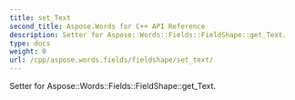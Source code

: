 ```yaml
---
title: set_Text
second_title: Aspose.Words for C++ API Reference
description: Setter for Aspose::Words::Fields::FieldShape::get_Text. 
type: docs
weight: 0
url: /cpp/aspose.words.fields/fieldshape/set_text/
---
```


Setter for Aspose::Words::Fields::FieldShape::get_Text. 

